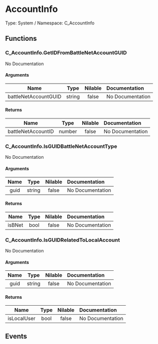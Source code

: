 # AccountInfo

Type: System / Namespace: C_AccountInfo

## Functions

### C_AccountInfo.GetIDFromBattleNetAccountGUID

No Documentation
#### Arguments
|Name|Type|Nilable|Documentation|
|:---:|:---:|:---:|:---|
|battleNetAccountGUID|string|false|No Documentation|
#### Returns
|Name|Type|Nilable|Documentation|
|:---:|:---:|:---:|:---|
|battleNetAccountID|number|false|No Documentation|
### C_AccountInfo.IsGUIDBattleNetAccountType

No Documentation
#### Arguments
|Name|Type|Nilable|Documentation|
|:---:|:---:|:---:|:---|
|guid|string|false|No Documentation|
#### Returns
|Name|Type|Nilable|Documentation|
|:---:|:---:|:---:|:---|
|isBNet|bool|false|No Documentation|
### C_AccountInfo.IsGUIDRelatedToLocalAccount

No Documentation
#### Arguments
|Name|Type|Nilable|Documentation|
|:---:|:---:|:---:|:---|
|guid|string|false|No Documentation|
#### Returns
|Name|Type|Nilable|Documentation|
|:---:|:---:|:---:|:---|
|isLocalUser|bool|false|No Documentation|
## Events
